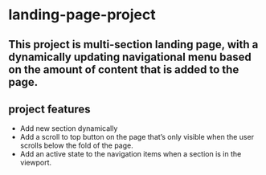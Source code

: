 # landing-page-project
 This project is multi-section landing page, with a dynamically updating navigational menu based on the amount of content that is added to the page.
---
## project features
- Add new section dynamically
- Add a scroll to top button on the page that’s only visible when the user scrolls below the fold of the page.
- Add an active state to the navigation items when a section is in the viewport.

